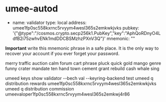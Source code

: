 # umee-autod


- name: validator
  type: local
  address: umee1fp0sc558kxrnc5rvyym4wesl365s2emkwkjvks
  pubkey: '{"@type":"/cosmos.crypto.secp256k1.PubKey","key":"AphQoRDnyO4LdfB2i75zwhvENk1mdDDCBSMzhzPXnV3Q"}'
  mnemonic: ""


**Important** write this mnemonic phrase in a safe place.
It is the only way to recover your account if you ever forget your password.

merry traffic auction calm forum cart phrase pluck quick gold mango genre funny crater mandate ten hand town cement grant rebuild cash whale sing

umeed keys show validator --bech val --keyring-backend test
umeed q distribution rewards umee1fp0sc558kxrnc5rvyym4wesl365s2emkwkjvks
umeed q distribution commission umeevaloper1fp0sc558kxrnc5rvyym4wesl365s2emkwj4r86

